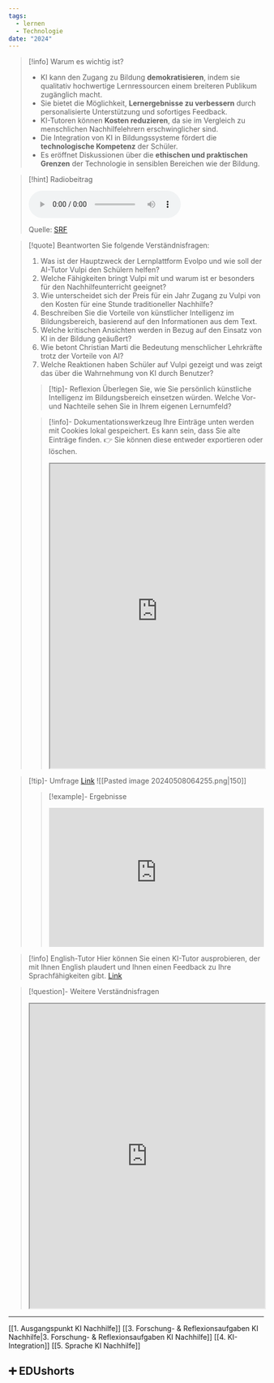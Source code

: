 ```yaml
---
tags:
  - lernen
  - Technologie
date: "2024"
---
```

>[!info] Warum es wichtig ist?
>- KI kann den Zugang zu Bildung **demokratisieren**, indem sie qualitativ hochwertige Lernressourcen einem breiteren Publikum zugänglich macht.
>- Sie bietet die Möglichkeit, **Lernergebnisse zu verbessern** durch personalisierte Unterstützung und sofortiges Feedback.
>- KI-Tutoren können **Kosten reduzieren**, da sie im Vergleich zu menschlichen Nachhilfelehrern erschwinglicher sind.
>- Die Integration von KI in Bildungssysteme fördert die **technologische Kompetenz** der Schüler.
>- Es eröffnet Diskussionen über die **ethischen und praktischen Grenzen** der Technologie in sensiblen Bereichen wie der Bildung.

>[!hint] Radiobeitrag
>
><audio controls><source src="https://download-media.srf.ch/world/audio/SRF-4-News/2024/04/BEITRAG-Kultur.mp3"></audio>
>
>Quelle: [SRF](https://www.srf.ch/play/radio/redirect/detail/1335d983-950d-4c9f-983e-a297225e5603)

>[!quote] Beantworten Sie folgende Verständnisfragen:
>1. Was ist der Hauptzweck der Lernplattform Evolpo und wie soll der AI-Tutor Vulpi den Schülern helfen?
>2. Welche Fähigkeiten bringt Vulpi mit und warum ist er besonders für den Nachhilfeunterricht geeignet?
>3. Wie unterscheidet sich der Preis für ein Jahr Zugang zu Vulpi von den Kosten für eine Stunde traditioneller Nachhilfe?
>4. Beschreiben Sie die Vorteile von künstlicher Intelligenz im Bildungsbereich, basierend auf den Informationen aus dem Text.
>5. Welche kritischen Ansichten werden in Bezug auf den Einsatz von KI in der Bildung geäußert?
>6. Wie betont Christian Marti die Bedeutung menschlicher Lehrkräfte trotz der Vorteile von AI?
>7. Welche Reaktionen haben Schüler auf Vulpi gezeigt und was zeigt das über die Wahrnehmung von KI durch Benutzer?
>
> > [!tip]- Reflexion 
> > Überlegen Sie, wie Sie persönlich künstliche Intelligenz im Bildungsbereich einsetzen würden. Welche Vor- und Nachteile sehen Sie in Ihrem eigenen Lernumfeld?
>
>
>>[!info]- Dokumentationswerkzeug 
>Ihre Einträge unten werden mit Cookies lokal gespeichert. Es kann sein, dass Sie alte Einträge finden. 
>>👉 Sie können diese entweder exportieren oder löschen.
>><iframe width="100%" height="600" src="https://app.Lumi.education/run/dw_E7K" allowfullscreen allow="geolocation *; autoplay; encrypted-media"></iframe>
>

>[!tip]- Umfrage
>[Link](https://www.menti.com/alzrnewx9ciz) 
>![[Pasted image 20240508064255.png|150]]
>
>>[!example]- Ergebnisse
>><div style='position: relative; padding-bottom: 56.25%; padding-top: 35px; height: 0; overflow: hidden;'><iframe sandbox='allow-scripts allow-same-origin allow-presentation' allowfullscreen='true' allowtransparency='true' frameborder='0' height='315' src='https://www.mentimeter.com/app/presentation/alr67b859p3eke2vauqswavytbvsh54t/embed' style='position: absolute; top: 0; left: 0; width: 100%; height: 100%;' width='420'></iframe></div>

>[!info] English-Tutor
>Hier können Sie einen KI-Tutor ausprobieren, der mit Ihnen English plaudert und Ihnen einen Feedback zu Ihre Sprachfähigkeiten gibt.
>[Link](https://tools.fobizz.com/ai/chats/public_assistants/b7a27eb0-71b5-4d78-a01b-4af8c046e43b?token=8fc0b985e36147b1f5a569ddf8777d21)


>[!question]- Weitere Verständnisfragen
><iframe width="100%" height="600" src="https://app.Lumi.education/run/PlNvc_" allowfullscreen allow="geolocation *; autoplay; encrypted-media"></iframe>

---
[[1. Ausgangspunkt KI Nachhilfe]]
[[3. Forschung- & Reflexionsaufgaben KI Nachhilfe|3. Forschung- & Reflexionsaufgaben KI Nachhilfe]]
[[4. KI-Integration]]
[[5. Sprache KI Nachhilfe]]

## ➕ EDUshorts
